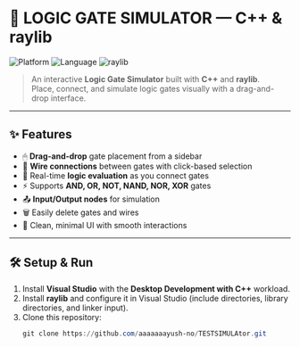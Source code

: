 # 🔌 LOGIC GATE SIMULATOR — C++ & raylib

![Platform](https://img.shields.io/badge/platform-Windows-blue)
![Language](https://img.shields.io/badge/language-C++-brightgreen)
![raylib](https://img.shields.io/badge/raylib-5.0-orange)

> An interactive **Logic Gate Simulator** built with **C++** and **raylib**.  
> Place, connect, and simulate logic gates visually with a drag-and-drop interface.

---

## ✨ Features

- 🖱 **Drag-and-drop** gate placement from a sidebar  
- 🔗 **Wire connections** between gates with click-based selection  
- 🧠 Real-time **logic evaluation** as you connect gates  
- ⚡ Supports **AND, OR, NOT, NAND, NOR, XOR** gates  
- 📤 **Input/Output nodes** for simulation  
- 🗑 Easily delete gates and wires  
- 🎨 Clean, minimal UI with smooth interactions  

---

## 🛠 Setup & Run

1. Install **Visual Studio** with the **Desktop Development with C++** workload.  
2. Install **raylib** and configure it in Visual Studio (include directories, library directories, and linker input).  
3. Clone this repository:  
   ```powershell
   git clone https://github.com/aaaaaaayush-no/TESTSIMULAtor.git
